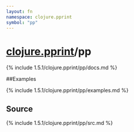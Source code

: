 ```yaml
---
layout: fn
namespace: clojure.pprint
symbol: "pp"
---
```


# [clojure.pprint](../)/pp

{% include 1.5.1/clojure.pprint/pp/docs.md %}

##Examples

{% include 1.5.1/clojure.pprint/pp/examples.md %}
## Source
{% include 1.5.1/clojure.pprint/pp/src.md %}

